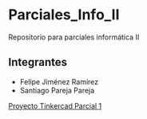 # Parciales_Info_II
 Repositorio para parciales informática II

## Integrantes 
* Felipe Jiménez Ramírez
* Santiago Pareja Pareja

[Proyecto Tinkercad Parcial 1](https://www.tinkercad.com/things/8rY4dTVhr0Q?sharecode=GsS3glwJ_Hnsqcyt_E2rV1LQWFPN1kUoiAVzaa1udYw)


